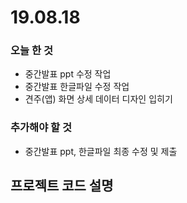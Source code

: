 # 19.08.18



### 오늘 한 것

- 중간발표 ppt 수정 작업
- 중간발표 한글파일 수정 작업
- 견주(앱) 화면 상세 데이터 디자인 입히기



### 추가해야 할 것

- 중간발표 ppt, 한글파일 최종 수정 및 제출



## 프로젝트 코드 설명


